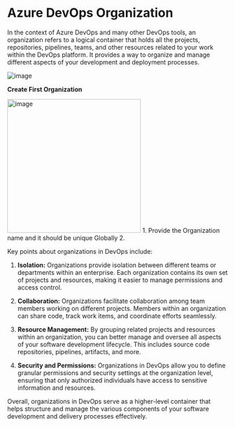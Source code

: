 # Azure DevOps Organization
In the context of Azure DevOps and many other DevOps tools, an organization refers to a logical container that holds all the projects, repositories, pipelines, teams, and other resources related to your work within the DevOps platform. It provides a way to organize and manage different aspects of your development and deployment processes.

![image](https://github.com/kmitsolution/Azure/assets/84008107/b9df6a16-961a-46bc-8095-232281446594)

**Create First Organization**

<img width="305" alt="image" src="https://github.com/kmitsolution/Azure/assets/84008107/f98d92ac-d35a-421f-bdfa-2544aacddd64">
1. Provide the Organization name and it should be unique Globally 
2. 


Key points about organizations in DevOps include:

1. **Isolation:** Organizations provide isolation between different teams or departments within an enterprise. Each organization contains its own set of projects and resources, making it easier to manage permissions and access control.

2. **Collaboration:** Organizations facilitate collaboration among team members working on different projects. Members within an organization can share code, track work items, and coordinate efforts seamlessly.

3. **Resource Management:** By grouping related projects and resources within an organization, you can better manage and oversee all aspects of your software development lifecycle. This includes source code repositories, pipelines, artifacts, and more.

4. **Security and Permissions:** Organizations in DevOps allow you to define granular permissions and security settings at the organization level, ensuring that only authorized individuals have access to sensitive information and resources.

Overall, organizations in DevOps serve as a higher-level container that helps structure and manage the various components of your software development and delivery processes effectively.
